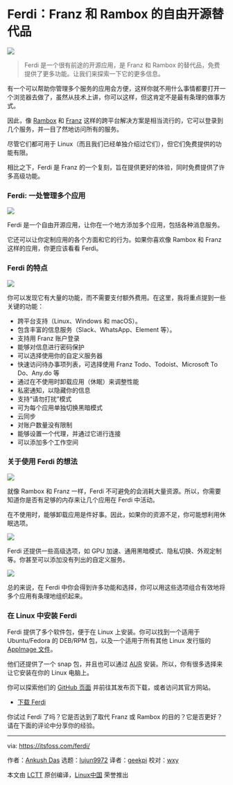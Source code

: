 [#]: subject: "Ferdi: A Free & Open-Source Alternative to Franz & Rambox"
[#]: via: "https://itsfoss.com/ferdi/"
[#]: author: "Ankush Das https://itsfoss.com/author/ankush/"
[#]: collector: "lujun9972"
[#]: translator: "geekpi"
[#]: reviewer: "wxy"
[#]: publisher: "wxy"
[#]: url: "https://linux.cn/article-13946-1.html"

Ferdi：Franz 和 Rambox 的自由开源替代品
======

![](https://img.linux.net.cn/data/attachment/album/202111/03/171216dxojy2xuivii4xii.jpg)

> Ferdi 是一个很有前途的开源应用，是 Franz 和 Rambox 的替代品，免费提供了更多功能。让我们来探索一下它的更多信息。

有一个可以帮助你管理多个服务的应用会方便，这样你就不用什么事情都要打开一个浏览器去做了，虽然从技术上讲，你可以这样，但这肯定不是最有条理的做事方式。

因此，像 [Rambox][1] 和 [Franz][2] 这样的跨平台解决方案是相当流行的，它可以登录到几个服务，并一目了然地访问所有的服务。

尽管它们都可用于 Linux（而且我们已经单独介绍过它们），但它们免费提供的功能有限。

相比之下，Ferdi 是 Franz 的一个复刻，旨在提供更好的体验，同时免费提供了许多高级功能。

### Ferdi: 一处管理多个应用

![][3]

Ferdi 是一个自由开源应用，让你在一个地方添加多个应用，包括各种消息服务。

它还可以让你定制应用的各个方面和它的行为。如果你喜欢像 Rambox 和 Franz 这样的应用，你更应该看看 Ferdi。

### Ferdi 的特点

![][4]

你可以发现它有大量的功能，而不需要支付额外费用。在这里，我将重点提到一些关键的功能：

  * 跨平台支持（Linux、Windows 和 macOS）。
  * 包含丰富的信息服务（Slack、WhatsApp、Element 等）。
  * 支持用 Franz 账户登录
  * 能够对信息进行密码保护
  * 可以选择使用你的自定义服务器
  * 快速访问待办事项列表，可选择使用 Franz Todo、Todoist、Microsoft To Do、Any.do 等
  * 通过在不使用时卸载应用（休眠）来调整性能
  * 私密通知，以隐藏你的信息
  * 支持“请勿打扰”模式
  * 可为每个应用单独切换黑暗模式
  * 云同步
  * 对账户数量没有限制
  * 能够设置一个代理，并通过它进行连接
  * 可以添加多个工作空间

### 关于使用 Ferdi 的想法

![][5]

就像 Rambox 和 Franz 一样，Ferdi 不可避免的会消耗大量资源。所以，你需要知道你是否有足够的内存来让几个应用在 Ferdi 中活动。

在不使用时，能够卸载应用是件好事。因此，如果你的资源不足，你可能想利用休眠选项。

![][6]

Ferdi 还提供一些高级选项，如 GPU 加速、通用黑暗模式、隐私切换、外观定制等。你甚至可以添加没有列出的自定义服务。

![][7]

总的来说，在 Ferdi 中你会得到许多功能和选择，你可以用这些选项组合有效地将多个应用有条理地组织起来。

### 在 Linux 中安装 Ferdi

Ferdi 提供了多个软件包，便于在 Linux 上安装。你可以找到一个适用于 Ubuntu/Fedora 的 DEB/RPM 包，以及一个适用于所有其他 Linux 发行版的 [AppImage 文件][8]。

他们还提供了一个 snap 包，并且也可以通过 [AUR][9] 安装。所以，你有很多选择来让它安装在你的 Linux 电脑上。

你可以探索他们的 [GitHub 页面][10] 并前往其发布页下载，或者访问其官方网站。

- [下载 Ferdi][11]

你试过 Ferdi 了吗？它是否达到了取代 Franz 或 Rambox 的目的？它是否更好？请在下面的评论中分享你的经验。

--------------------------------------------------------------------------------

via: https://itsfoss.com/ferdi/

作者：[Ankush Das][a]
选题：[lujun9972][b]
译者：[geekpi](https://github.com/geekpi)
校对：[wxy](https://github.com/wxy)

本文由 [LCTT](https://github.com/LCTT/TranslateProject) 原创编译，[Linux中国](https://linux.cn/) 荣誉推出

[a]: https://itsfoss.com/author/ankush/
[b]: https://github.com/lujun9972
[1]: https://itsfoss.com/rambox/
[2]: https://itsfoss.com/franz-messaging-app/
[3]: https://i2.wp.com/itsfoss.com/wp-content/uploads/2021/10/ferdi-screenshot.png?resize=800%2C621&ssl=1
[4]: https://i0.wp.com/itsfoss.com/wp-content/uploads/2021/10/ferdi-screenshot-1.png?resize=800%2C584&ssl=1
[5]: https://i0.wp.com/itsfoss.com/wp-content/uploads/2021/10/ferdi-custom-services.png?resize=800%2C586&ssl=1
[6]: https://i0.wp.com/itsfoss.com/wp-content/uploads/2021/10/ferdi-workspaces.png?resize=800%2C627&ssl=1
[7]: https://i1.wp.com/itsfoss.com/wp-content/uploads/2021/10/ferdi-advanced-options.png?resize=800%2C541&ssl=1
[8]: https://itsfoss.com/appimage-interview/
[9]: https://itsfoss.com/aur-arch-linux/
[10]: https://github.com/getferdi/ferdi
[11]: https://getferdi.com/

